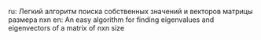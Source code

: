 ru: Легкий алгоритм поиска собственных значений и векторов матрицы  размера nxn
en: An easy algorithm for finding eigenvalues and eigenvectors of a matrix of nxn size
